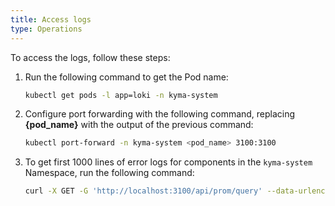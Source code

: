 ```yaml
---
title: Access logs
type: Operations
---
```


To access the logs, follow these steps:

1. Run the following command to get the Pod name:

   ```bash
   kubectl get pods -l app=loki -n kyma-system
   ```

2. Configure port forwarding with the following command, replacing **{pod_name}** with the output of the previous command:

   ```bash
   kubectl port-forward -n kyma-system <pod_name> 3100:3100
   ```

3. To get first 1000 lines of error logs for components in the `kyma-system` Namespace, run the following command:

   ```bash
   curl -X GET -G 'http://localhost:3100/api/prom/query' --data-urlencode 'query={namespace="kyma-system"}' --data-urlencode 'limit=1000' --data-urlencode 'regexp=error'
   ```
